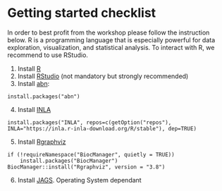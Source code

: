 
# Getting started checklist

In order to best profit from the workshop please follow the instruction below. R is a programming language that is especially powerful for data exploration, visualization, and statistical analysis. To interact with R, we recommend to use RStudio.

1. Install [R](https://www.r-project.org/)
2. Install [RStudio](https://www.rstudio.com/) (not mandatory but strongly recommended)
3. Install [abn](https://cran.r-project.org/package=abn):
```
install.packages("abn")
```
4. Install [INLA](http://www.r-inla.org/)
```
install.packages("INLA", repos=c(getOption("repos"), INLA="https://inla.r-inla-download.org/R/stable"), dep=TRUE)
```
5. Install [Rgraphviz](http://www.bioconductor.org/packages/release/bioc/html/Rgraphviz.html)
```
if (!requireNamespace("BiocManager", quietly = TRUE))
    install.packages("BiocManager")
BiocManager::install("Rgraphviz", version = "3.8")
```
6. Install [JAGS](http://mcmc-jags.sourceforge.net/). Operating System dependant

